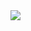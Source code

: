 <img align="right" src="https://github-readme-stats.vercel.app/api?username=byteboycn&hide_title=true&show_icons=true" />


